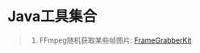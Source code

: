 # Java工具集合

> 1. FFmpeg随机获取某些帧图片:
[FrameGrabberKit](https://github.com/YanpHu/java_kit/blob/master/com/egova/ffmpeg/java/FrameGrabberKit "FrameGrabberKit") 	
